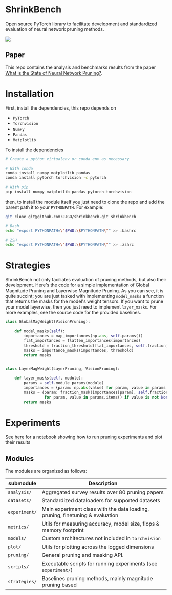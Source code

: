 # ShrinkBench

Open source PyTorch library to facilitate development and  standardized evaluation of neural network pruning methods.

![](https://shrinkbench.github.io/diagram.svg)

## Paper

This repo contains the analysis and benchmarks results from the paper [What is the State of Neural Network Pruning?](https://arxiv.org/abs/2003.03033).


# Installation

First, install the dependencies, this repo depends on
 - `PyTorch`
 - `Torchvision`
 - `NumPy`
 - `Pandas`
 - `Matplotlib`

To install the dependencies

```bash
# Create a python virtualenv or conda env as necessary

# With conda
conda install numpy matplotlib pandas
conda install pytorch torchvision -c pytorch

# With pip
pip install numpy matplotlib pandas pytorch torchvision
```

then, to install the module itself you just need to clone the repo and  add the parent path it to your `PYTHONPATH`. For example:

```bash
git clone git@github.com:JJGO/shrinkbench.git shrinkbench

# Bash
echo "export PYTHONPATH=\"$PWD:\$PYTHONPATH\"" >> .bashrc

# ZSH
echo "export PYTHONPATH=\"$PWD:\$PYTHONPATH\"" >> .zshrc
```

# Strategies

ShrinkBench not only faciliates evaluation of pruning methods, but also their development. Here's the code for a simple implementation of Global Magnitude Pruning and Layerwise Magnitude Pruning. As you can see, it is quite succint; you are just tasked with implementing `model_masks` a function that returns the masks for the model's weight tensors. If you want to prune your model layerwise, then you just need to implement `layer_masks`. For more examples, see the source code for the provided baselines.

```python
class GlobalMagWeight(VisionPruning):

    def model_masks(self):
        importances = map_importances(np.abs, self.params())
        flat_importances = flatten_importances(importances)
        threshold = fraction_threshold(flat_importances, self.fraction)
        masks = importance_masks(importances, threshold)
        return masks


class LayerMagWeight(LayerPruning, VisionPruning):

    def layer_masks(self, module):
        params = self.module_params(module)
        importances = {param: np.abs(value) for param, value in params.items()}
        masks = {param: fraction_mask(importances[param], self.fraction)
                 for param, value in params.items() if value is not None}
        return masks
```

# Experiments

See [here](jupyter/experiment_tutorial.ipynb) for a notebook showing how to run pruning experiments and plot their results

## Modules

The modules are organized as follows:

| submodule | Description |
| ---- | ---- |
| `analysis/` | Aggregated survey results over 80 pruning papers |
| `datasets/` | Standardized dataloaders for supported datasets |
| `experiment/` | Main experiment class with the data loading, pruning, finetuning & evaluation |
| `metrics/` | Utils for measuring accuracy, model size, flops & memory footprint |
| `models/` | Custom architectures not included in `torchvision` |
| `plot/` | Utils for plotting across the logged dimensions |
| `pruning/` | General pruning and masking API.  |
| `scripts/` | Executable scripts for running experiments (see `experiment/`) |
| `strategies/` | Baselines pruning methods, mainly magnitude pruning based |


